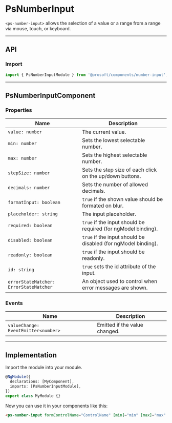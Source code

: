 <link href="style.css" rel="stylesheet"></link>

# PsNumberInput <a name="PsNumberInput"></a>

`<ps-number-input>` allows the selection of a value or a range from a range via mouse, touch, or keyboard.

---

## API <a name="PsNumberInputApi"></a>

### Import <a name="PsNumberInputImport"></a>

```ts | js
import { PsNumberInputModule } from '@prosoft/components/number-input';
```

---

## PsNumberInputComponent <a name="PsNumberInputComponent"></a>

### Properties <a name="PsNumberInputComponentProperties"></a>

| Name                                   | Description                                                           |
| -------------------------------------- | --------------------------------------------------------------------- |
| `value: number`                        | The current value.                                                    |
| `min: number`                          | Sets the lowest selectable number.                                    |
| `max: number`                          | Sets the highest selectable number.                                   |
| `stepSize: number`                     | Sets the step size of each click on the up/down buttons.              |
| `decimals: number`                     | Sets the number of allowed decimals.                                  |
| `formatInput: boolean`                 | `true` if the shown value should be formated on blur.                 |
| `placeholder: string`                  | The input placeholder.                                                |
| `required: boolean`                    | `true` if the input should be required (for ngModel binding).         |
| `disabled: boolean`                    | `true` if the input should be disabled (for ngModel binding).         |
| `readonly: boolean`                    | `true` if the input should be readonly.                               |
| `id: string`                           | `true` sets the id attribute of the input.                            |
| `errorStateMatcher: ErrorStateMatcher` | An object used to control when error messages are shown.              |

### Events <a name="PsNumberInputComponentEvents"></a>

| Name                                           | Description                   |
| ---------------------------------------------- | ----------------------------- |
| `valueChange: EventEmitter<number>` | Emitted if the value changed. |

---

## Implementation <a name="PsNumberInputImplementation"></a>

Import the module into your module.

```ts | js
@NgModule({
  declarations: [MyComponent],
  imports: [PsNumberInputModule],
})
export class MyModule {}
```

Now you can use it in your components like this:

```html
<ps-number-input formControlName="ControlName" [min]="min" [max]="max" [stepSize]="stepSize" [decimals]="2" [formatInput]="true"></ps-number-input>
```
